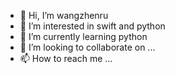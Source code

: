 - 👋 Hi, I’m wangzhenru
- 👀 I’m interested in swift and python
- 🌱 I’m currently learning python
- 💞️ I’m looking to collaborate on ...
- 📫 How to reach me ...

<!---
wzz0617/wzz0617 is a ✨ special ✨ repository because its `README.md` (this file) appears on your GitHub profile.
You can click the Preview link to take a look at your changes.
--->
